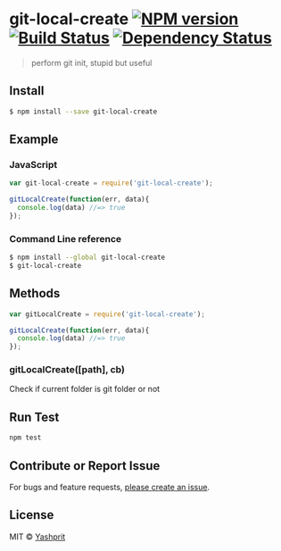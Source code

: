 #  git-local-create [![NPM version][npm-image]][npm-url] [![Build Status][travis-image]][travis-url] [![Dependency Status][daviddm-url]][daviddm-image]

> perform git init, stupid but useful


## Install

```sh
$ npm install --save git-local-create
```
## Example

### JavaScript

```js
var git-local-create = require('git-local-create');

gitLocalCreate(function(err, data){
  console.log(data) //=> true
});
```

### Command Line reference

```sh
$ npm install --global git-local-create
$ git-local-create
```

## Methods

```js
var gitLocalCreate = require('git-local-create');

gitLocalCreate(function(err, data){
  console.log(data) //=> true
});
```

### gitLocalCreate([path], cb)

Check if current folder is git folder or not


## Run Test
```sh
npm test
```

## Contribute or Report Issue
For bugs and feature requests, [please create an issue][issue-url].


## License

MIT © [Yashprit](yashprit.github.io)


[issue-url]: https://github.com/yashprit/git-local-create/issues
[npm-url]: https://npmjs.org/package/git-local-create
[npm-image]: https://badge.fury.io/js/git-local-create.svg
[travis-url]: https://travis-ci.org/yashprit/git-local-create
[travis-image]: https://travis-ci.org/yashprit/git-local-create.svg?branch=master
[daviddm-url]: https://david-dm.org/yashprit/git-local-create.svg?theme=shields.io
[daviddm-image]: https://david-dm.org/yashprit/git-local-create
